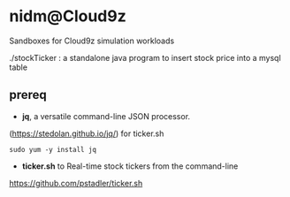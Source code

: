 # nidm@Cloud9z

Sandboxes for Cloud9z simulation workloads

./stockTicker : a standalone java program to insert stock price into a mysql table  

## prereq

* **jq**, a versatile command-line JSON processor.

(https://stedolan.github.io/jq/) for ticker.sh

	sudo yum -y install jq


* **ticker.sh** to Real-time stock tickers from the command-line

https://github.com/pstadler/ticker.sh



